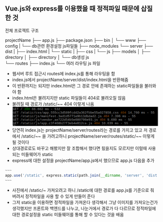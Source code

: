 ##  Vue.js와 express를 이용했을 때 정적파일 때문에 삽질한 것

전체 프로젝트 구조

projectName
├── app.js
├── package.json
├── bin
│   └── www
├── config
|   └── db관련 환경설정 js파일들
├── node_modules
└── server
    ├── dist
    |   ├── index.html
    |   └── static
    |       ├── css
    |       └── js
    ├── models
    │   ├── directory
    │   ├── directory
    │   └── db생성 js        
    └── routes
        ├── index.js
        └── 여러 라우팅 js 파일

* 웹서버 루트 접근시 routes에 index.js를 통해 라우팅을 함
* index.js에서 projectName/server/dist/index.html을 반환해줌
* 이 반환까지는 되지만 index.html은 그 경로 안에 존재하는 static파일들을 불러와야 함
* index.html은 불려지지만 static 파일들이 404로 불려오질 않음
* 불려질 때 경로가 /static/~~ 404 이렇게 나옴
![result](./result.PNG)
* 당연히 index.js는 projectName/server/routes라는 경로를 가지고 있고 저 경로에서 /static/~~ 을 가려고하니 projectName/server/routes/static/~~ 이렇게 될 것이다
* 상대경로로도 바꾸고 해봤지만 잘 조합해서 했다면 됬을지도 모르지만 이럴때 사용되는 미들웨어가 static
* express에 대한 설정을 projectName/app.js에서 했으므로 app.js 다음을 추가
```javascript
~~~
app.use('/static', express.static(path.join(__dirname, 'server', 'dist', 'static')));
~~~
```
* 사진에서 /static/~ 가져오려고 하니 /static에 대한 경로를 app.js를 기준으로 줘버려서 정적파일을 사용 할 수 있게 만들어 준다
* 그저 static을 이용하면 정적파일을 가져온다 생각해서 그냥 이미지를 가져오는건가 생각했지만 프론트와 백엔드를 나누고, 나눈거에서 경로가 다 다르므로 정적파일에 대한 경로설정을 static 미들웨어를 통해 할 수 있다는 것을 배움
